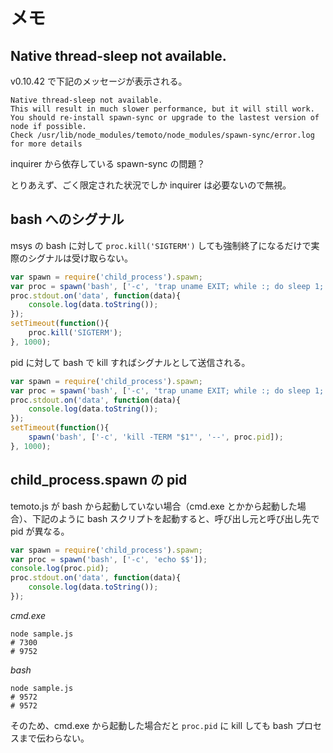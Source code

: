 # メモ

## Native thread-sleep not available.

v0.10.42 で下記のメッセージが表示される。

```
Native thread-sleep not available.
This will result in much slower performance, but it will still work.
You should re-install spawn-sync or upgrade to the lastest version of node if possible.
Check /usr/lib/node_modules/temoto/node_modules/spawn-sync/error.log for more details
```

inquirer から依存している spawn-sync の問題？

とりあえず、ごく限定された状況でしか inquirer は必要ないので無視。

## bash へのシグナル

msys の bash に対して `proc.kill('SIGTERM')` しても強制終了になるだけで実際のシグナルは受け取らない。

```js
var spawn = require('child_process').spawn;
var proc = spawn('bash', ['-c', 'trap uname EXIT; while :; do sleep 1; done']);
proc.stdout.on('data', function(data){
    console.log(data.toString());
});
setTimeout(function(){
    proc.kill('SIGTERM');
}, 1000);
```

pid に対して bash で kill すればシグナルとして送信される。

```js
var spawn = require('child_process').spawn;
var proc = spawn('bash', ['-c', 'trap uname EXIT; while :; do sleep 1; done']);
proc.stdout.on('data', function(data){
    console.log(data.toString());
});
setTimeout(function(){
    spawn('bash', ['-c', 'kill -TERM "$1"', '--', proc.pid]);
}, 1000);
```

## child_process.spawn の pid

temoto.js が bash から起動していない場合（cmd.exe とかから起動した場合）、下記のように bash スクリプトを起動すると、呼び出し元と呼び出し先で pid が異なる。

```js
var spawn = require('child_process').spawn;
var proc = spawn('bash', ['-c', 'echo $$']);
console.log(proc.pid);
proc.stdout.on('data', function(data){
    console.log(data.toString());
});
```

*cmd.exe*

```
node sample.js
# 7300
# 9752
```

*bash*

```
node sample.js
# 9572
# 9572
```

そのため、cmd.exe から起動した場合だと `proc.pid` に kill しても bash プロセスまで伝わらない。

